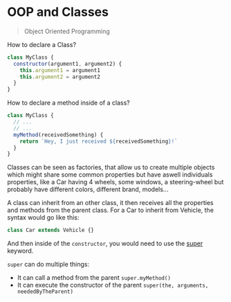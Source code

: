 # OOP and Classes

> Object Oriented Programming

How to declare a Class?

```js
class MyClass {
  constructor(argument1, argument2) {
    this.argument1 = argument1
    this.argument2 = argument2
  }
}
```

How to declare a method inside of a class?

```js
class MyClass {
  // ...
  // ...
  myMethod(receivedSomething) {
    return `Hey, I just received ${receivedSomething}!`
  }
}
```

Classes can be seen as factories, that allow us to create multiple objects which might share some common properties but have aswell individuals properties, like a Car having 4 wheels, some windows, a steering-wheel but probably have different colors, different brand, models...

A class can inherit from an other class, it then receives all the properties and methods from the parent class.
For a Car to inherit from Vehicle, the syntax would go like this:

```js
class Car extends Vehicle {}
```

And then inside of the `constructor`, you would need to use the [super](https://developer.mozilla.org/en-US/docs/Web/JavaScript/Reference/Operators/super) keyword.

`super` can do multiple things:

- It can call a method from the parent `super.myMethod()`
- It can execute the constructor of the parent `super(the, arguments, neededByTheParent)`
